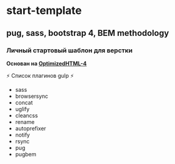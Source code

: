 # start-template
## pug, sass, bootstrap 4, BEM methodology
### Личный стартовый шаблон для верстки
**Основан на [OptimizedHTML-4](https://github.com/agragregra/OptimizedHTML-4)**

:zap: Список плагинов gulp :zap:
- sass
- browsersync
- concat
- uglify
- cleancss
- rename
- autoprefixer
- notify
- rsync
- pug
- pugbem
